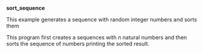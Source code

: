 **sort_sequence**

This example generates a sequence with random integer numbers and sorts them

This program first creates a sequences with *n* natural numbers and then sorts
the sequence of numbers printing the sorted result.
